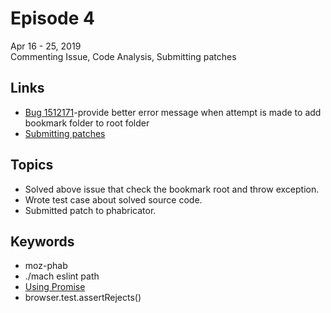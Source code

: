 # Episode 4
Apr 16 - 25, 2019  
Commenting Issue, Code Analysis, Submitting patches

## Links
* [Bug 1512171](https://bugzilla.mozilla.org/show_bug.cgi?id=1512171)-provide better error message when attempt is made to add bookmark folder to root folder
* [Submitting patches](https://phabricator.services.mozilla.com/D28337)

## Topics
* Solved above issue that check the bookmark root and throw exception.
* Wrote test case about solved source code.
* Submitted patch to phabricator.

## Keywords
* moz-phab
* ./mach eslint path
* [Using Promise](https://developer.mozilla.org/en-US/docs/Web/JavaScript/Guide/Using_promises)
* browser.test.assertRejects()
